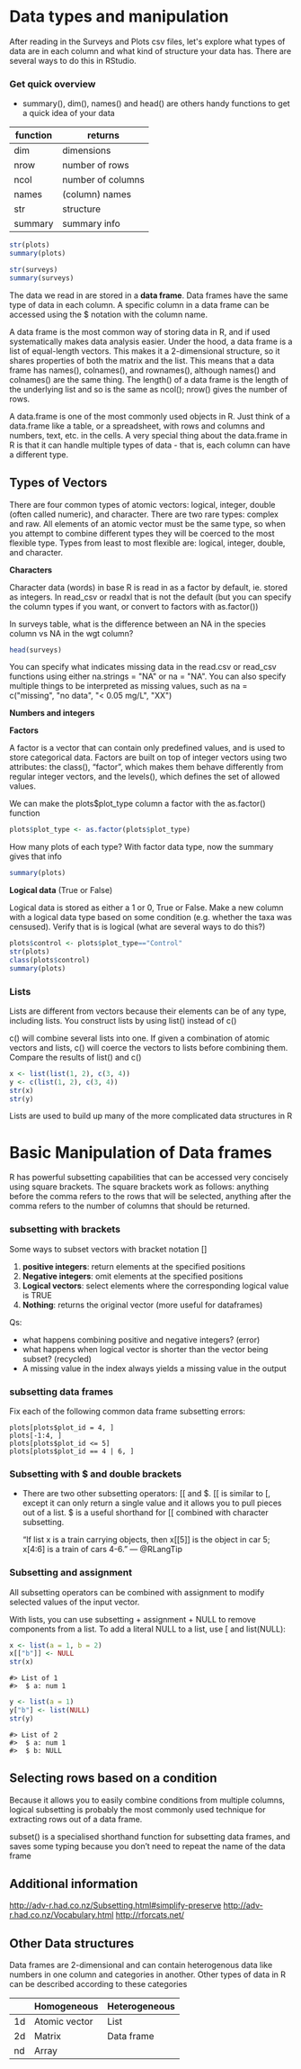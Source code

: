 Data types and manipulation
=============================

After reading in the Surveys and Plots csv files, let's explore what types of data are in each column and what kind of structure your data has. There are several ways to do this in RStudio. 

### Get quick overview

* summary(), dim(), names() and head() are others handy functions to get a quick idea of your data


| function | returns |
|----------|---------|
| dim | dimensions |
| nrow | number of rows |
| ncol | number of columns |
| names | (column) names |
| str | structure |
| summary | summary info |

``` r
str(plots)
summary(plots)

str(surveys)
summary(surveys)
``` 

The data we read in are stored in a __data frame__. Data frames have the same type of data in each column. A specific column in a data frame can be accessed using the $ notation with the column name.

A data frame is the most common way of storing data in R, and if used systematically makes data analysis easier. Under the hood, a data frame is a list of equal-length vectors. This makes it a 2-dimensional structure, so it shares properties of both the matrix and the list. This means that a data frame has names(), colnames(), and rownames(), although names() and colnames() are the same thing. The length() of a data frame is the length of the underlying list and so is the same as ncol(); nrow() gives the number of rows. 

A data.frame is one of the most commonly used objects in R. Just think of a data.frame like a table, or a spreadsheet, with rows and columns and numbers, text, etc. in the cells. A very special thing about the data.frame in R is that it can handle multiple types of data - that is, each column can have a different type. 


## Types of Vectors

There are four common types of atomic vectors: logical, integer, double (often called numeric), and character. There are two rare types: complex and raw. All elements of an atomic vector must be the same type, so when you attempt to combine different types they will be coerced to the most flexible type. Types from least to most flexible are: logical, integer, double, and character. 

**Characters**

Character data (words) in base R is read in as a factor by default, ie. stored as integers. In read_csv or readxl that is not the default (but you can specify the column types if you want, or convert to factors with as.factor())

In surveys table, what is the difference between an NA in the species column vs NA in the wgt column?

``` r
head(surveys)
``` 

You can specify what indicates missing data in the read.csv or read_csv functions using either na.strings = "NA" or na = "NA". You can also specify multiple things to be interpreted as missing values, such as na = c("missing", "no data", "< 0.05 mg/L", "XX")

**Numbers and integers**


**Factors**

A factor is a vector that can contain only predefined values, and is used to store categorical data. Factors are built on top of integer vectors using two attributes: the class(), “factor”, which makes them behave differently from regular integer vectors, and the levels(), which defines the set of allowed values. 


We can make the plots$plot_type column a factor with the as.factor() function

```r
plots$plot_type <- as.factor(plots$plot_type)
``` 

How many plots of each type? With factor data type, now the summary gives that info

``` r
summary(plots)
``` 

**Logical data** (True or False)

Logical data is stored as either a 1 or 0, True or False. Make a new column with a logical data type based on some condition (e.g. whether the taxa was censused). Verify that is is logical (what are several ways to do this?)

``` r
plots$control <- plots$plot_type=="Control"
str(plots)
class(plots$control)
summary(plots)
``` 



### Lists

Lists are different from  vectors because their elements can be of any type, including lists. You construct lists by using list() instead of c()

c() will combine several lists into one. If given a combination of atomic vectors and lists, c() will coerce the vectors to lists before combining them. Compare the results of list() and c()

```r
x <- list(list(1, 2), c(3, 4))
y <- c(list(1, 2), c(3, 4))
str(x)
str(y)
```

Lists are used to build up many of the more complicated data structures in R

Basic Manipulation of Data frames
======================================

R has powerful subsetting capabilities that can be accessed very concisely using square brackets. The square brackets work as follows: anything before the comma refers to the rows that will be selected, anything after the comma refers to the number of columns that should be returned.

### subsetting with brackets

Some ways to subset vectors with bracket notation []

1. __positive integers__: return elements at the specified positions
2. __Negative integers__: omit elements at the specified positions
3. __Logical vectors__: select elements where the corresponding logical value is TRUE
4. __Nothing__: returns the original vector (more useful for dataframes)

 
Qs:

* what happens combining positive and negative integers? (error)
* what happens when logical vector is shorter than the vector being subset? (recycled)
* A missing value in the index always yields a missing value in the output

### subsetting data frames

Fix each of the following common data frame subsetting errors:

    plots[plots$plot_id = 4, ]
    plots[-1:4, ]
    plots[plots$plot_id <= 5]
    plots[plots$plot_id == 4 | 6, ]

### Subsetting with $ and  double brackets

* There are two other subsetting operators: [[ and $. [[ is similar to [, except it can only return a single value and it allows you to pull pieces out of a list. $ is a useful shorthand for [[ combined with character subsetting. 

    “If list x is a train carrying objects, then x[[5]] is the object in car 5; x[4:6] is a train of cars 4-6.”
    — @RLangTip


### Subsetting and assignment

All subsetting operators can be combined with assignment to modify selected values of the input vector. 


With lists, you can use subsetting + assignment + NULL to remove components from a list. To add a literal NULL to a list, use [ and list(NULL):

```r
x <- list(a = 1, b = 2)
x[["b"]] <- NULL
str(x)
```
    #> List of 1
    #>  $ a: num 1
    
```r
y <- list(a = 1)
y["b"] <- list(NULL)
str(y)
```

    #> List of 2
    #>  $ a: num 1
    #>  $ b: NULL



## Selecting rows based on a condition

Because it allows you to easily combine conditions from multiple columns, logical subsetting is probably the most commonly used technique for extracting rows out of a data frame. 

subset() is a specialised shorthand function for subsetting data frames, and saves some typing because you don’t need to repeat the name of the data frame



Additional information
----------------------

http://adv-r.had.co.nz/Subsetting.html#simplify-preserve
http://adv-r.had.co.nz/Vocabulary.html
http://rforcats.net/

## Other Data structures

Data frames are 2-dimensional and can contain heterogenous data like numbers in one column and categories in another. Other types of data in R can be described according to these categories

||Homogeneous |  Heterogeneous|
|----|----|---|
|1d |  Atomic vector |	List|
|2d |	Matrix |	Data frame |
|nd |	Array ||